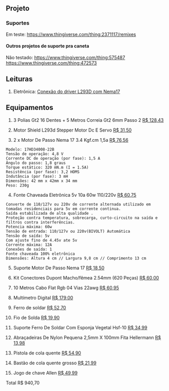 ## Projeto

### Suportes
Em teste:
https://www.thingiverse.com/thing:2371117/remixes

#### Outros projetos de suporte pra caneta

Não testado:
https://www.thingiverse.com/thing:575487
https://www.thingiverse.com/thing:472573


## Leituras
1. Eletrônica: [Conexão do driver L293D  com Nema17](https://www.usinainfo.com.br/blog/motor-shield-l293d-driver-ponte-h-no-controle-de-motores/)

## Equipamentos

 1. 3 Polias Gt2 16 Dentes + 5 Metros Correia Gt2 6mm Passo 2 [R$ 128,43](https://produto.mercadolivre.com.br/MLB-1674619623-3-polias-gt2-16-dentes-5-metros-correia-gt2-6mm-passo-2-_JM?quantity=1)
	

2. Motor Shield L293d Stepper Motor Dc E Servo [R$ 31,50](https://produto.mercadolivre.com.br/MLB-1421153967-motor-shield-l293d-stepper-motor-dc-e-servo-_JM?quantity=1)

3. 2 x Motor De Passo Nema 17 3.4 Kgf.cm 1,5a [R$ 76,56](https://produto.mercadolivre.com.br/MLB-1868108557-motor-de-passo-nema-17-34-kgfcm-15a-_JM?quantity=2)
```
Modelo: 17HD34008-22B
Tensão de operação: 4,8 V
Corrente DC de operação (por fase): 1,5 A
Ângulo do passo: 1,8 graus
Torque estático: 320 mN.m (I = 1.5A)
Resistência (por fase): 3,2 HOMS
Indutância (por fase): 3 mH
Dimensões: 42 mm x 42mm x 34 mm
Peso: 230g
```


4. Fonte Chaveada Eletrônica 5v 10a 60w 110/220v [R$ 60,75](https://produto.mercadolivre.com.br/MLB-1365196482-fonte-chaveada-eletrnica-5v-10a-60w-110220v-_JM?quantity=1)

```
Converte de 110/127v ou 220v de corrente alternada utilizado em tomadas residenciais para 5v em corrente continua.
Saída estabilizada de alta qualidade .
Proteção contra temperatura, sobrecarga, curto-circuito na saída e filtros contra interferências.
Potencia máxima: 60w
Tensão de entrada: 110/127v ou 220v(BIVOLT) Automática
Tensão de saída: 5v
Com ajuste fino de 4.45v ate 5v
Corrente máxima: 12A
Conexões de saída: 1
Fonte chaveada 100% eletrônica
Dimensões: Altura 4 cm // Largura 9,8 cm // Comprimento 13 cm
```

5. Suporte Motor De Passo Nema 17 [R$ 18,50](https://produto.mercadolivre.com.br/MLB-1353155116-suporte-motor-de-passo-nema-17-90-pronta-entrega-_JM?quantity=2)

6. Kit Conectores Dupont Macho/fêmea 2.54mm (620 Peças) [R$ 60,00](https://produto.mercadolivre.com.br/MLB-2125888202-kit-conectores-dupont-machofmea-254mm-620-pecas-_JM?quantity=1)

7. 10 Metros Cabo Flat Rgb 04 Vias 22awg [R$ 60,95](https://produto.mercadolivre.com.br/MLB-1059895153-10-metros-cabo-flat-rgb-04-vias-22awg-_JM?quantity=1)

8. Multímetro Digital [R$ 179,00](https://produto.mercadolivre.com.br/MLB-1176991594-multimetro-digital-capacimetro-afr-mt-4300-true-rms-_JM?quantity=1)

9. Ferro de soldar [R$ 52,70](https://produto.mercadolivre.com.br/MLB-1594606645-ferro-de-soldar-modelo-power-60-hikari-127v-_JM)

10. Fio de Solda [R$ 19,90](https://produto.mercadolivre.com.br/MLB-1659868988-fio-de-solda-estanho-hikari-1mm-2-modelos-a-livre-escolha-_JM?quantity=1&variation_id=64254801245)

11. Suporte Ferro De Soldar Com Esponja Vegetal Hsf-10 [R$ 34,99](https://produto.mercadolivre.com.br/MLB-1955342776-suporte-ferro-de-soldar-com-esponja-vegetal-hsf-10-hikari-_JM?quantity=1&variation_id=91796339422)

12. Abraçadeiras De Nylon Pequena 2,5mm X 100mm Fita Hellermann [R$ 13,98](https://produto.mercadolivre.com.br/MLB-2115529340-abracadeiras-de-nylon-pequena-25mm-x-100mm-fita-hellermann-_JM?quantity=1&variation_id=174012506820)

13. Pistola de cola quente [R$ 54,90](https://produto.mercadolivre.com.br/MLB-1901693431-pistola-de-cola-quente-40w-bivolt-hk-hm-40-hikari-_JM&variation_id=93736123324)

14. Bastão de cola quente grosso [R$ 21,99](https://produto.mercadolivre.com.br/MLB-2083053442-basto-com-quente-grosso-11mm-transparente-tek-bond-_JM)

15. Jogo de chave Allen [R$ 49,99](https://produto.mercadolivre.com.br/MLB-1888597790-jogo-de-chave-allen-longa-9-pecas-15mm-10mm-9gc-_JM?quantity=1)

Total R$ 940,70
